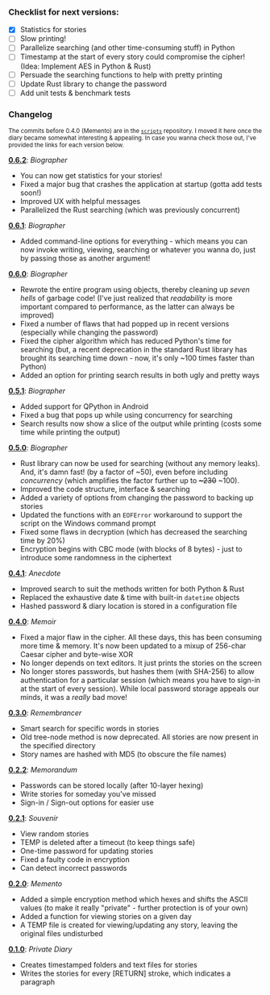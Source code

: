 ### Checklist for next versions:

- [x] Statistics for stories
- [ ] Slow printing!
- [ ] Parallelize searching (and other time-consuming stuff) in Python
- [ ] Timestamp at the start of every story could compromise the cipher! (Idea: Implement AES in Python & Rust)
- [ ] Persuade the searching functions to help with pretty printing
- [ ] Update Rust library to change the password
- [ ] Add unit tests & benchmark tests

### Changelog

<sup>The commits before 0.4.0 (Memento) are in the [`scripts`](https://github.com/Wafflespeanut/scripts) repository. I moved it here once the diary became somewhat interesting & appealing. In case you wanna check those out, I've provided the links for each version below.</sup>

**[0.6.2]()**: *Biographer*
- You can now get statistics for your stories!
- Fixed a major bug that crashes the application at startup (gotta add tests soon!)
- Improved UX with helpful messages
- Parallelized the Rust searching (which was previously concurrent)

**[0.6.1](https://github.com/Wafflespeanut/biographer/tree/04fc89a32d6e4607244bde4919bf4975358f13c5)**: *Biographer*
- Added command-line options for everything - which means you can now invoke writing, viewing, searching or whatever you wanna do, just by passing those as another argument!

**[0.6.0](https://github.com/Wafflespeanut/biographer/tree/1715b86ef9796075a48f07e741ca8e1953c12749)**: *Biographer*
- Rewrote the entire program using objects, thereby cleaning up *seven hells* of garbage code! (I've just realized that *readability* is more important compared to performance, as the latter can always be improved)
- Fixed a number of flaws that had popped up in recent versions (especially while changing the password)
- Fixed the cipher algorithm which has reduced Python's time for searching (but, a recent deprecation in the standard Rust library has brought its searching time down - now, it's only ~100 times faster than Python)
- Added an option for printing search results in both ugly and pretty ways

**[0.5.1](https://github.com/Wafflespeanut/biographer/tree/ae9683ecfa9b97754dca6e5aed82c75408368288)**: *Biographer*
- Added support for QPython in Android
- Fixed a bug that pops up while using concurrency for searching
- Search results now show a slice of the output while printing (costs some time while printing the output)

**[0.5.0](https://github.com/Wafflespeanut/biographer/tree/36eba8decfa823b706bb1568c096643b750952a2)**: *Biographer*
- Rust library can now be used for searching (without any memory leaks). And, it's damn fast! (by a factor of ~50), even before including *concurrency* (which amplifies the factor further up to <s>~230</s> ~100).
- Improved the code structure, interface & searching
- Added a variety of options from changing the password to backing up stories
- Updated the functions with an `EOFError` workaround to support the script on the Windows command prompt
- Fixed some flaws in decryption (which has decreased the searching time by 20%)
- Encryption begins with CBC mode (with blocks of 8 bytes) - just to introduce some randomness in the ciphertext

**[0.4.1](https://github.com/Wafflespeanut/biographer/tree/4ec5ee2988456786a11236de0de5070d8107d1b6)**: *Anecdote*
- Improved search to suit the methods written for both Python & Rust
- Replaced the exhaustive date & time with built-in `datetime` objects
- Hashed password & diary location is stored in a configuration file

**[0.4.0](https://github.com/Wafflespeanut/biographer/tree/1cc5613fbf91433e5f9f4a6625599b6da984b460)**: *Memoir*
- Fixed a major flaw in the cipher. All these days, this has been consuming more time & memory. It's now been updated to a mixup of 256-char Caesar cipher and byte-wise XOR
- No longer depends on text editors. It just prints the stories on the screen
- No longer stores passwords, but hashes them (with SHA-256) to allow authentication for a particular session (which means you have to sign-in at the start of every session). While local password storage appeals our minds, it was a *really* bad move!

**[0.3.0](https://github.com/Wafflespeanut/scripts/tree/be3b51c14c5e708baa4003adf3346f51f5720529/Remembrancer)**: *Remembrancer*
- Smart search for specific words in stories
- Old tree-node method is now deprecated. All stories are now present in the specified directory
- Story names are hashed with MD5 (to obscure the file names)

**[0.2.2](https://github.com/Wafflespeanut/scripts/tree/8850c831c10955b5c32d2710abfbfef916031792/Memorandum)**: *Memorandum*
- Passwords can be stored locally (after 10-layer hexing)
- Write stories for someday you've missed
- Sign-in / Sign-out options for easier use

**[0.2.1](https://github.com/Wafflespeanut/scripts/tree/937d48dc3bc8608530253fc392594a90a4d59078/Memento)**: *Souvenir*
- View random stories
- TEMP is deleted after a timeout (to keep things safe)
- One-time password for updating stories
- Fixed a faulty code in encryption
- Can detect incorrect passwords

**[0.2.0](https://github.com/Wafflespeanut/scripts/tree/7f2572857bbe86b2598d27ab7872017a580351ff/Memento)**: *Memento*
- Added a simple encryption method which hexes and shifts the ASCII values (to make it really "private" - further protection is of your own)
- Added a function for viewing stories on a given day
- A TEMP file is created for viewing/updating any story, leaving the original files undisturbed

**[0.1.0](https://github.com/Wafflespeanut/scripts/tree/64a9c8dd2470ec309a439a41568778187bbe8bb7/Private%20Diary)**: *Private Diary*
- Creates timestamped folders and text files for stories
- Writes the stories for every [RETURN] stroke, which indicates a paragraph

